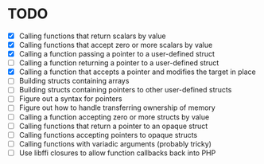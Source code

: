 # TODO

- [x] Calling functions that return scalars by value
- [x] Calling functions that accept zero or more scalars by value
- [x] Calling a function passing a pointer to a user-defined struct
- [ ] Calling a function returning a pointer to a user-defined struct
- [x] Calling a function that accepts a pointer and modifies the target in place
- [ ] Building structs containing arrays
- [ ] Building structs containing pointers to other user-defined structs
- [ ] Figure out a syntax for pointers
- [ ] Figure out how to handle transferring ownership of memory
- [ ] Calling a function accepting zero or more structs by value
- [ ] Calling functions that return a pointer to an opaque struct
- [ ] Calling functions accepting pointers to opaque structs
- [ ] Calling functions with variadic arguments (probably tricky)
- [ ] Use libffi closures to allow function callbacks back into PHP
